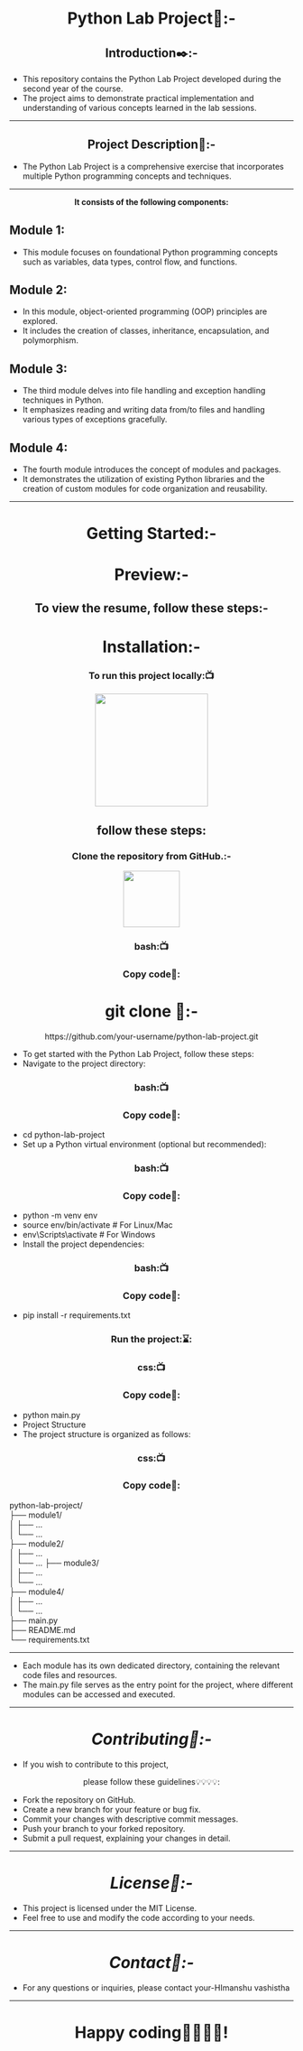 <h1 align="center">Python Lab Project📝:-</h1>
<h2 align="center">Introduction✒️:-</h2>

- This repository contains the Python Lab Project developed during the second year of the course.
-  The project aims to demonstrate practical implementation and understanding of various concepts learned in the lab sessions.
<hr>

<h2 align="center">Project Description📱:-</h2>

- The Python Lab Project is a comprehensive exercise that incorporates multiple Python programming concepts and techniques.
<hr>
<p align="center"><b> It consists of the following components:</b></p>

<h2>Module 1:</h2>

- This module focuses on foundational Python programming concepts such as variables, data types, control flow, and functions.

<h2>Module 2:</h2>

- In this module, object-oriented programming (OOP) principles are explored. 
- It includes the creation of classes, inheritance, encapsulation, and polymorphism.

<h2>Module 3: </h2>

- The third module delves into file handling and exception handling techniques in Python.
-  It emphasizes reading and writing data from/to files and handling various types of exceptions gracefully.

<h2>Module 4:</h2> 

- The fourth module introduces the concept of modules and packages. 
- It demonstrates the utilization of existing Python libraries and the creation of custom modules for code organization and reusability.
<hr>
<h1 align="center">Getting Started:-</h1>
<h1 align="center"> Preview:-</h1>

<h2 align="center">To view the resume, follow these steps:-</h2>
<h1 align="center"> Installation:-</h1>

<h3 align=" center" >To run this project locally:📺 </h3>

<div align="center" >

<img height="200" wedith="200" src="https://media1.giphy.com/media/dvsE3ncGE4g718CAqM/200.gif"></div>

 <h2 align="center"> follow these steps:</h2>

<h3 align="center"> Clone the repository from GitHub.:-</h3>

<div align="center" >

<img height="100" wedith="100" src="https://cdn.dribbble.com/users/1144208/screenshots/2655434/week6---git-scared.gif"></div>

<h3 align=" center" >bash:📺 </h3>
<h3 align=" center" >Copy code📝:</h3>
<h1 align="center">git clone 🧐:-</h1>
<p align="center">https://github.com/your-username/python-lab-project.git</p>

- To get started with the Python Lab Project, follow these steps:
- Navigate to the project directory:

<h3 align=" center" >bash:📺 </h3>
<h3 align=" center" >Copy code📝:</h3>

- cd python-lab-project
- Set up a Python virtual environment (optional but recommended):

<h3 align=" center" >bash:📺 </h3>
<h3 align=" center" >Copy code📝:</h3>

- python -m venv env
- source env/bin/activate  # For Linux/Mac
- env\Scripts\activate  # For Windows
- Install the project dependencies:
<h3 align=" center" >bash:📺 </h3>
<h3 align=" center" >Copy code📝:</h3>

- pip install -r requirements.txt
<h3 align=" center" >Run the project:⌛:</h3>


<h3 align=" center" >css:📺 </h3>
<h3 align=" center" >Copy code📝:</h3>

- python main.py
- Project Structure
- The project structure is organized as follows:


<h3 align=" center" >css:📺 </h3>
<h3 align=" center" >Copy code📝:</h3>
python-lab-project/<br>
  ├── module1/<br>
  │   ├── ...<br>
  │   └── ...<br>
  ├── module2/<br>
  │   ├── ...<br>
  │   └── ...
  ├── module3/<br>
  │   ├── ...<br>
  │   └── ...<br>
  ├── module4/<br>
  │   ├── ...<br>
  │   └── ...<br>
  ├── main.py<br>
  ├── README.md<br>
  └── requirements.txt<br>
  <hr>

- Each module has its own dedicated directory, containing the relevant code files and resources. 
- The main.py file serves as the entry point for the project, where different modules can be accessed and executed.
<hr>
<h1 align="center"><i>Contributing👭:-</i></h1>

- If you wish to contribute to this project, 
<p align="center">please follow these guidelines💡💡💡💡:</p>

- Fork the repository on GitHub.
- Create a new branch for your feature or bug fix.
- Commit your changes with descriptive commit messages.
- Push your branch to your forked repository.
- Submit a pull request, explaining your changes in detail.
<hr>
<h1 align="center"><i>License📙:-</i></h1>

- This project is licensed under the MIT License. 
- Feel free to use and modify the code according to your needs.
<hr>
<h1 align="center"><i>Contact📱:-</i></h1>

- For any questions or inquiries, please contact your-HImanshu vashistha
<hr>
<h1 align="center"><b>Happy coding💫💫💫💫!</b></h1>
